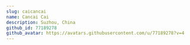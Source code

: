 ```yaml
---
slug: caicancai
name: Cancai Cai
description: Suzhou, China
github_id: 77189278
github_avatar: https://avatars.githubusercontent.com/u/77189278?v=4
---
```


